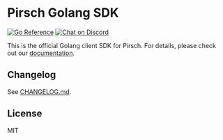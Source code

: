 # Pirsch Golang SDK

[![Go Reference](https://pkg.go.dev/badge/github.com/pirsch-analytics/pirsch-go-sdk/v2?status.svg)](https://pkg.go.dev/github.com/pirsch-analytics/pirsch-go-sdk?status)
<a href="https://discord.gg/fAYm4Cz"><img src="https://img.shields.io/discord/739184135649886288?logo=discord" alt="Chat on Discord"></a>

This is the official Golang client SDK for Pirsch. For details, please check out our [documentation](https://docs.pirsch.io/).

## Changelog

See [CHANGELOG.md](CHANGELOG.md).

## License

MIT

